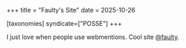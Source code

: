 +++
title = "Faulty's Site"
date = 2025-10-26

[taxonomies]
syndicate=["POSSE"]
+++

I just love when people use webmentions. Cool site [@faulty](https://faulty.carboxi.de/one/).
